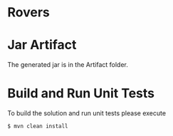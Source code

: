 # Rovers

# Jar Artifact 

The generated jar is in the Artifact folder. 

# Build and Run Unit Tests 

To build the solution and run unit tests please execute
```sh
$ mvn clean install
```
